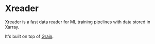 # Xreader

Xreader is a fast data reader for ML training pipelines with data stored
in Xarray.

It's built on top of [Grain](https://github.com/google/grain/).
